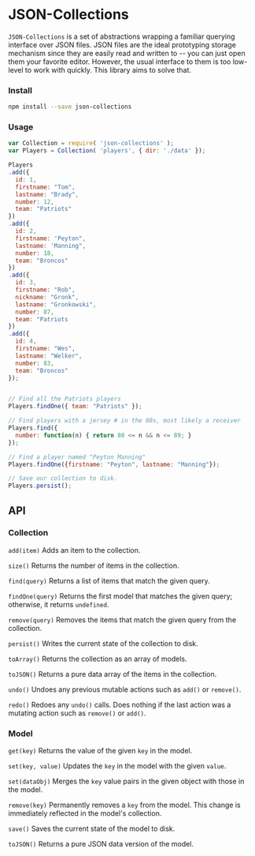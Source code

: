 JSON-Collections
=================

`JSON-Collections` is a set of abstractions wrapping a familiar querying interface over JSON files. JSON files are the ideal prototyping storage mechanism since they are easily read and written to -- you can just open them your favorite editor. However, the usual interface to them is too low-level to work with quickly. This library aims to solve that.

### Install

```sh
npm install --save json-collections
```

### Usage

```js
var Collection = require( 'json-collections' );
var Players = Collection( 'players', { dir: './data' });

Players
.add({
  id: 1,
  firstname: "Tom",
  lastname: "Brady",
  number: 12,
  team: "Patriots"
})
.add({
  id: 2,
  firstname: 'Peyton",
  lastname: 'Manning",
  number: 18,
  team: "Broncos"
})
.add({
  id: 3,
  firstname: "Rob",
  nickname: "Gronk",
  lastname: "Gronkowski",
  number: 87,
  team: "Patriots
})
.add({
  id: 4,
  firstname: "Wes",
  lastname: "Welker",
  number: 83,
  team: "Broncos"
});


// Find all the Patriots players
Players.findOne({ team: "Patriots" });

// Find players with a jersey # in the 80s, most likely a receiver
Players.find({
  number: function(n) { return 80 <= n && n <= 89; }
});

// Find a player named "Peyton Manning"
Players.findOne({firstname: "Peyton", lastname: "Manning"});

// Save our collection to disk.
Players.persist();
```

API
----

### Collection

`add(item)`
Adds an item to the collection.

`size()`
Returns the number of items in the collection.

`find(query)`
Returns a list of items that match the given query.

`findOne(query)`
Returns the first model that matches the given query; otherwise, it 
returns `undefined`.

`remove(query)`
Removes the items that match the given query from the collection.

`persist()`
Writes the current state of the collection to disk.

`toArray()`
Returns the collection as an array of models.

`toJSON()`
Returns a pure data array of the items in the collection.

`undo()`
Undoes any previous mutable actions such as `add()` or `remove()`.

`redo()`
Redoes any `undo()` calls. Does nothing if the last action was a mutating
action such as `remove()` or `add()`.

### Model

`get(key)`
Returns the value of the given `key` in the model.

`set(key, value)`
Updates the `key` in the model with the given `value`.

`set(dataObj)`
Merges the `key` value pairs in the given object with those in the model.

`remove(key)`
Permanently removes a `key` from the model. This change is immediately
reflected in the model's collection.

`save()`
Saves the current state of the model to disk.

`toJSON()`
Returns a pure JSON data version of the model.
